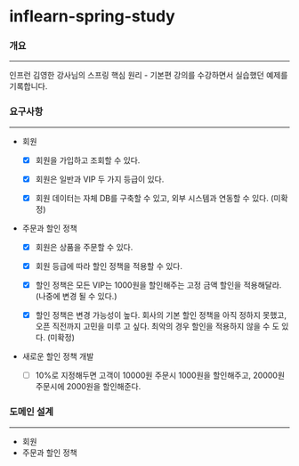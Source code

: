# inflearn-spring-study

### 개요

- - -
인프런 김영한 강사님의 스프링 핵심 원리 - 기본편 강의를 수강하면서 실습했던 예제를 기록합니다. 


### 요구사항

- - -

- 회원
  - [x] 회원을 가입하고 조회할 수 있다.
  - [x] 회원은 일반과 VIP 두 가지 등급이 있다.
  - [x] 회원 데이터는 자체 DB를 구축할 수 있고, 외부 시스템과 연동할 수 있다. (미확정)


- 주문과 할인 정책
  - [x] 회원은 상품을 주문할 수 있다.
  - [x] 회원 등급에 따라 할인 정책을 적용할 수 있다.
  - [x] 할인 정책은 모든 VIP는 1000원을 할인해주는 고정 금액 할인을 적용해달라. (나중에 변경 될 수 있다.)
  - [x] 할인 정책은 변경 가능성이 높다. 회사의 기본 할인 정책을 아직 정하지 못했고, 오픈 직전까지 고민을 미루
    고 싶다. 최악의 경우 할인을 적용하지 않을 수 도 있다. (미확정)


- 새로운 할인 정책 개발
  - [ ] 10%로 지정해두면 고객이 10000원 주문시 1000원을 할인해주고, 20000원 주문시에 2000원을 할인해준다.


### 도메인 설계

- - - 

- 회원
- 주문과 할인 정책